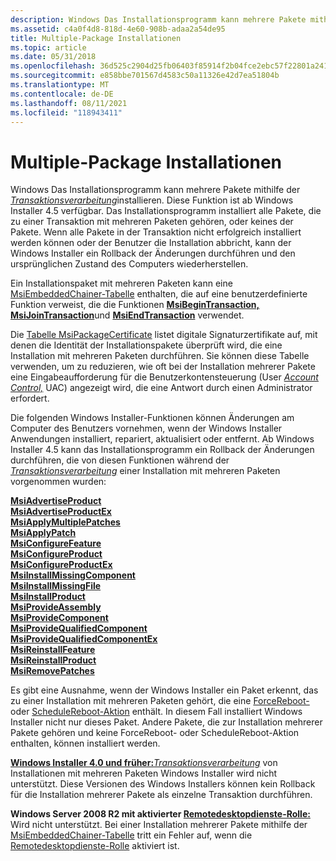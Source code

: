 ```yaml
---
description: Windows Das Installationsprogramm kann mehrere Pakete mithilfe der Transaktionsverarbeitung installieren.
ms.assetid: c4a0f4d8-818d-4e60-908b-adaa2a54de95
title: Multiple-Package Installationen
ms.topic: article
ms.date: 05/31/2018
ms.openlocfilehash: 36d525c2904d25fb06403f85914f2b04fce2ebc57f22801a2413b2f09ad1c396
ms.sourcegitcommit: e858bbe701567d4583c50a11326e42d7ea51804b
ms.translationtype: MT
ms.contentlocale: de-DE
ms.lasthandoff: 08/11/2021
ms.locfileid: "118943411"
---
```

# <a name="multiple-package-installations"></a>Multiple-Package Installationen

Windows Das Installationsprogramm kann mehrere Pakete mithilfe der [*Transaktionsverarbeitung*](t-gly.md)installieren. Diese Funktion ist ab Windows Installer 4.5 verfügbar. Das Installationsprogramm installiert alle Pakete, die zu einer Transaktion mit mehreren Paketen gehören, oder keines der Pakete. Wenn alle Pakete in der Transaktion nicht erfolgreich installiert werden können oder der Benutzer die Installation abbricht, kann der Windows Installer ein Rollback der Änderungen durchführen und den ursprünglichen Zustand des Computers wiederherstellen.

Ein Installationspaket mit mehreren Paketen kann eine [MsiEmbeddedChainer-Tabelle](msiembeddedchainer-table.md) enthalten, die auf eine benutzerdefinierte Funktion verweist, die die Funktionen [**MsiBeginTransaction,**](/windows/desktop/api/Msi/nf-msi-msibegintransactiona) [**MsiJoinTransaction**](/windows/desktop/api/Msi/nf-msi-msijointransaction)und [**MsiEndTransaction**](/windows/desktop/api/Msi/nf-msi-msiendtransaction) verwendet.

Die [Tabelle MsiPackageCertificate](msipackagecertificate-table.md) listet digitale Signaturzertifikate auf, mit denen die Identität der Installationspakete überprüft wird, die eine Installation mit mehreren Paketen durchführen. Sie können diese Tabelle verwenden, um zu reduzieren, wie oft bei der Installation mehrerer Pakete eine Eingabeaufforderung für die Benutzerkontensteuerung (User [*Account Control,*](u-gly.md) UAC) angezeigt wird, die eine Antwort durch einen Administrator erfordert.

Die folgenden Windows Installer-Funktionen können Änderungen am Computer des Benutzers vornehmen, wenn der Windows Installer Anwendungen installiert, repariert, aktualisiert oder entfernt. Ab Windows Installer 4.5 kann das Installationsprogramm ein Rollback der Änderungen durchführen, die von diesen Funktionen während der [*Transaktionsverarbeitung*](t-gly.md) einer Installation mit mehreren Paketen vorgenommen wurden:

<dl>

[**MsiAdvertiseProduct**](/windows/desktop/api/Msi/nf-msi-msiadvertiseproducta)  
[**MsiAdvertiseProductEx**](/windows/desktop/api/Msi/nf-msi-msiadvertiseproductexa)  
[**MsiApplyMultiplePatches**](/windows/desktop/api/Msi/nf-msi-msiapplymultiplepatchesa)  
[**MsiApplyPatch**](/windows/desktop/api/Msi/nf-msi-msiapplypatcha)  
[**MsiConfigureFeature**](/windows/desktop/api/Msi/nf-msi-msiconfigurefeaturea)  
[**MsiConfigureProduct**](/windows/desktop/api/Msi/nf-msi-msiconfigureproducta)  
[**MsiConfigureProductEx**](/windows/desktop/api/Msi/nf-msi-msiconfigureproductexa)  
[**MsiInstallMissingComponent**](/windows/desktop/api/Msi/nf-msi-msiinstallmissingcomponenta)  
[**MsiInstallMissingFile**](/windows/desktop/api/Msi/nf-msi-msiinstallmissingfilea)  
[**MsiInstallProduct**](/windows/desktop/api/Msi/nf-msi-msiinstallproducta)  
[**MsiProvideAssembly**](/windows/desktop/api/Msi/nf-msi-msiprovideassemblya)  
[**MsiProvideComponent**](/windows/desktop/api/Msi/nf-msi-msiprovidecomponenta)  
[**MsiProvideQualifiedComponent**](/windows/desktop/api/Msi/nf-msi-msiprovidequalifiedcomponenta)  
[**MsiProvideQualifiedComponentEx**](/windows/desktop/api/Msi/nf-msi-msiprovidequalifiedcomponentexa)  
[**MsiReinstallFeature**](/windows/desktop/api/Msi/nf-msi-msireinstallfeaturea)  
[**MsiReinstallProduct**](/windows/desktop/api/Msi/nf-msi-msireinstallproducta)  
[**MsiRemovePatches**](/windows/desktop/api/Msi/nf-msi-msiremovepatchesa)  
</dl>

Es gibt eine Ausnahme, wenn der Windows Installer ein Paket erkennt, das zu einer Installation mit mehreren Paketen gehört, die eine [ForceReboot-](forcereboot-action.md) oder [ScheduleReboot-Aktion](schedulereboot-action.md) enthält. In diesem Fall installiert Windows Installer nicht nur dieses Paket. Andere Pakete, die zur Installation mehrerer Pakete gehören und keine ForceReboot- oder ScheduleReboot-Aktion enthalten, können installiert werden.

**[Windows Installer 4.0 und früher:](not-supported-in-windows-installer-4-0.md)**[*Transaktionsverarbeitung*](t-gly.md) von Installationen mit mehreren Paketen Windows Installer wird nicht unterstützt. Diese Versionen des Windows Installers können kein Rollback für die Installation mehrerer Pakete als einzelne Transaktion durchführen.

**Windows Server 2008 R2 mit aktivierter [Remotedesktopdienste-Rolle:](../termserv/terminal-services-portal.md)** Wird nicht unterstützt. Bei einer Installation mehrerer Pakete mithilfe der [MsiEmbeddedChainer-Tabelle](msiembeddedchainer-table.md) tritt ein Fehler auf, wenn die [Remotedesktopdienste-Rolle](../termserv/terminal-services-portal.md) aktiviert ist.

 

 
